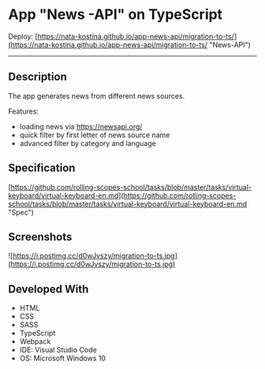 # App "News -API" on TypeScript

Deploy: [https://nata-kostina.github.io/app-news-api/migration-to-ts/](https://nata-kostina.github.io/app-news-api/migration-to-ts/ "News-API")
***
## Description

The app generates news from different news sources.

Features:

* loading news via https://newsapi.org/
* quick filter by first letter of news source name
* advanced filter by category and language

## Specification

[https://github.com/rolling-scopes-school/tasks/blob/master/tasks/virtual-keyboard/virtual-keyboard-en.md](https://github.com/rolling-scopes-school/tasks/blob/master/tasks/virtual-keyboard/virtual-keyboard-en.md "Spec")

## Screenshots

![https://i.postimg.cc/d0wJvszy/migration-to-ts.jpg](https://i.postimg.cc/d0wJvszy/migration-to-ts.jpg)


## Developed With
* HTML
* CSS
* SASS
* TypeScript
* Webpack
* IDE:  Visual Studio Code
* OS: Microsoft Windows 10
